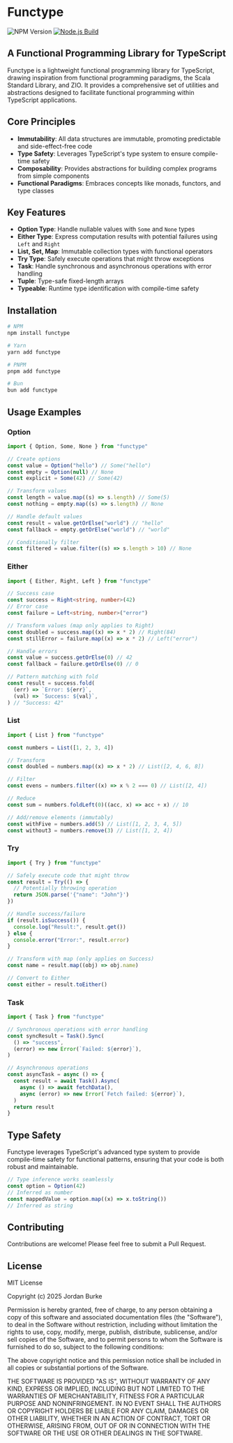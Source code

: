 # Functype

![NPM Version](https://img.shields.io/npm/v/functype?link=https%3A%2F%2Fwww.npmjs.com%2Fpackage%2Ffunctype)
[![Node.js Build](https://github.com/jordanburke/functype/actions/workflows/pnpm-build.yml/badge.svg)](https://github.com/jordanburke/functype/actions/workflows/pnpm-build.yml)

## A Functional Programming Library for TypeScript

Functype is a lightweight functional programming library for TypeScript, drawing inspiration from functional programming paradigms, the Scala Standard Library, and ZIO. It provides a comprehensive set of utilities and abstractions designed to facilitate functional programming within TypeScript applications.

## Core Principles

- **Immutability**: All data structures are immutable, promoting predictable and side-effect-free code
- **Type Safety**: Leverages TypeScript's type system to ensure compile-time safety
- **Composability**: Provides abstractions for building complex programs from simple components
- **Functional Paradigms**: Embraces concepts like monads, functors, and type classes

## Key Features

- **Option Type**: Handle nullable values with `Some` and `None` types
- **Either Type**: Express computation results with potential failures using `Left` and `Right`
- **List, Set, Map**: Immutable collection types with functional operators
- **Try Type**: Safely execute operations that might throw exceptions
- **Task**: Handle synchronous and asynchronous operations with error handling
- **Tuple**: Type-safe fixed-length arrays
- **Typeable**: Runtime type identification with compile-time safety

## Installation

```bash
# NPM
npm install functype

# Yarn
yarn add functype

# PNPM
pnpm add functype

# Bun
bun add functype
```

## Usage Examples

### Option

```typescript
import { Option, Some, None } from "functype"

// Create options
const value = Option("hello") // Some("hello")
const empty = Option(null) // None
const explicit = Some(42) // Some(42)

// Transform values
const length = value.map((s) => s.length) // Some(5)
const nothing = empty.map((s) => s.length) // None

// Handle default values
const result = value.getOrElse("world") // "hello"
const fallback = empty.getOrElse("world") // "world"

// Conditionally filter
const filtered = value.filter((s) => s.length > 10) // None
```

### Either

```typescript
import { Either, Right, Left } from "functype"

// Success case
const success = Right<string, number>(42)
// Error case
const failure = Left<string, number>("error")

// Transform values (map only applies to Right)
const doubled = success.map((x) => x * 2) // Right(84)
const stillError = failure.map((x) => x * 2) // Left("error")

// Handle errors
const value = success.getOrElse(0) // 42
const fallback = failure.getOrElse(0) // 0

// Pattern matching with fold
const result = success.fold(
  (err) => `Error: ${err}`,
  (val) => `Success: ${val}`,
) // "Success: 42"
```

### List

```typescript
import { List } from "functype"

const numbers = List([1, 2, 3, 4])

// Transform
const doubled = numbers.map((x) => x * 2) // List([2, 4, 6, 8])

// Filter
const evens = numbers.filter((x) => x % 2 === 0) // List([2, 4])

// Reduce
const sum = numbers.foldLeft(0)((acc, x) => acc + x) // 10

// Add/remove elements (immutably)
const withFive = numbers.add(5) // List([1, 2, 3, 4, 5])
const without3 = numbers.remove(3) // List([1, 2, 4])
```

### Try

```typescript
import { Try } from "functype"

// Safely execute code that might throw
const result = Try(() => {
  // Potentially throwing operation
  return JSON.parse('{"name": "John"}')
})

// Handle success/failure
if (result.isSuccess()) {
  console.log("Result:", result.get())
} else {
  console.error("Error:", result.error)
}

// Transform with map (only applies on Success)
const name = result.map((obj) => obj.name)

// Convert to Either
const either = result.toEither()
```

### Task

```typescript
import { Task } from "functype"

// Synchronous operations with error handling
const syncResult = Task().Sync(
  () => "success",
  (error) => new Error(`Failed: ${error}`),
)

// Asynchronous operations
const asyncTask = async () => {
  const result = await Task().Async(
    async () => await fetchData(),
    async (error) => new Error(`Fetch failed: ${error}`),
  )
  return result
}
```

## Type Safety

Functype leverages TypeScript's advanced type system to provide compile-time safety for functional patterns, ensuring that your code is both robust and maintainable.

```typescript
// Type inference works seamlessly
const option = Option(42)
// Inferred as number
const mappedValue = option.map((x) => x.toString())
// Inferred as string
```

## Contributing

Contributions are welcome! Please feel free to submit a Pull Request.

## License

MIT License

Copyright (c) 2025 Jordan Burke

Permission is hereby granted, free of charge, to any person obtaining a copy
of this software and associated documentation files (the "Software"), to deal
in the Software without restriction, including without limitation the rights
to use, copy, modify, merge, publish, distribute, sublicense, and/or sell
copies of the Software, and to permit persons to whom the Software is
furnished to do so, subject to the following conditions:

The above copyright notice and this permission notice shall be included in all
copies or substantial portions of the Software.

THE SOFTWARE IS PROVIDED "AS IS", WITHOUT WARRANTY OF ANY KIND, EXPRESS OR
IMPLIED, INCLUDING BUT NOT LIMITED TO THE WARRANTIES OF MERCHANTABILITY,
FITNESS FOR A PARTICULAR PURPOSE AND NONINFRINGEMENT. IN NO EVENT SHALL THE
AUTHORS OR COPYRIGHT HOLDERS BE LIABLE FOR ANY CLAIM, DAMAGES OR OTHER
LIABILITY, WHETHER IN AN ACTION OF CONTRACT, TORT OR OTHERWISE, ARISING FROM,
OUT OF OR IN CONNECTION WITH THE SOFTWARE OR THE USE OR OTHER DEALINGS IN THE
SOFTWARE.
